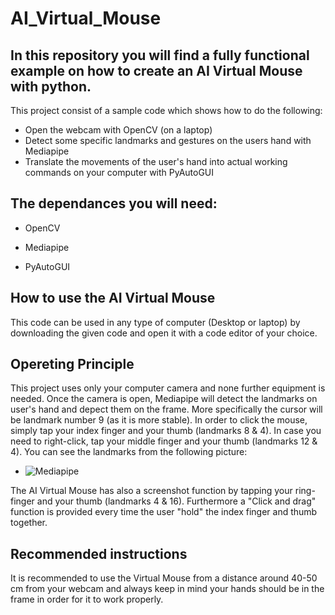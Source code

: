 # AI_Virtual_Mouse

## In this repository you will find a fully functional example on how to create an AI Virtual Mouse with python.

This project consist of a sample code which shows how to do the following:

* Open the webcam with OpenCV (on a laptop)
* Detect some specific landmarks and gestures on the users hand with Mediapipe
* Translate the movements of the user's hand into actual working commands on your computer with PyAutoGUI 

## The dependances you will need:

* OpenCV

* Mediapipe

* PyAutoGUI

## How to use the AI Virtual Mouse

This code can be used in any type of computer (Desktop or laptop) by downloading the given code and open it with a code editor of your choice.

## Opereting Principle

This project uses only your computer camera and none further equipment is needed. Once the camera is open, Mediapipe will detect the landmarks on user's hand and depect them on the frame. More specifically the cursor will be landmark number 9 (as it is more stable). In order to click the mouse, simply tap your index finger and your thumb (landmarks 8 & 4). In case you need to right-click, tap your middle finger and your thumb (landmarks 12 & 4). You can see the landmarks from the following picture:   


- ![Mediapipe](https://mediapipe.dev/images/mobile/hand_landmarks.png)

The AI Virtual Mouse has also a screenshot function by tapping your ring-finger and your thumb (landmarks 4 & 16). Furthermore a "Click and drag" function is provided every time the user "hold" the index finger and thumb together.


## Recommended instructions 
It is recommended to use the Virtual Mouse from a distance around 40-50 cm from your webcam and always keep in mind your hands should be in the frame in order for it to work properly.
